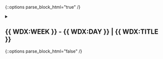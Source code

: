 <!-- {{ WDX:WEEK }} - {{ WDX:DAY }} | {{ WDX:TITLE}} -->

{::options parse_block_html="true" /}
<details markdown="1">
  <summary>
    <h2>{{ WDX:WEEK }} - {{ WDX:DAY }} | {{ WDX:TITLE }}</h2>
  </summary>

{{ WDX:DAILY_SCHEDULE }}

{{ WDX:STUDY_PLAN }}

{{ WDX:SUMMARY }}

{{ WDX:EXERCISES }}

{{ WDX:INCLUDES:progress_update_reminder }}

{{ WDX:EXTRAS }}

{{ WDX:ATTRIBUTIONS }}
  
</details>
{::options parse_block_html="false" /}
